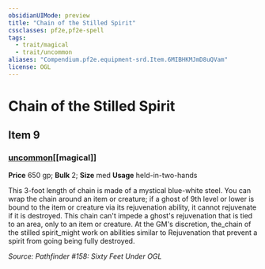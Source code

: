 ```yaml
---
obsidianUIMode: preview
title: "Chain of the Stilled Spirit"
cssclasses: pf2e,pf2e-spell
tags:
  - trait/magical
  - trait/uncommon
aliases: "Compendium.pf2e.equipment-srd.Item.6MIBHKMJmD8uQVam"
license: OGL
---
```

# Chain of the Stilled Spirit
## Item 9
### [uncommon](uncommon "Uncommon Rarity Trait")[[magical]]


**Price** 650 gp; 
**Bulk** 2; **Size** med
**Usage** held-in-two-hands

This 3-foot length of chain is made of a mystical blue-white steel. You can wrap the chain around an item or creature; if a ghost of 9th level or lower is bound to the item or creature via its rejuvenation ability, it cannot rejuvenate if it is destroyed. This chain can't impede a ghost's rejuvenation that is tied to an area, only to an item or creature. At the GM's discretion, the_chain of the stilled spirit_might work on abilities similar to Rejuvenation that prevent a spirit from going being fully destroyed.

*Source: Pathfinder #158: Sixty Feet Under*
*OGL*